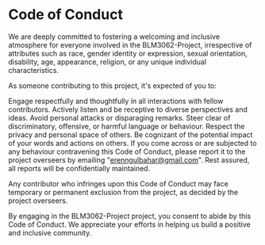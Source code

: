 # Code of Conduct

We are deeply committed to fostering a welcoming and inclusive atmosphere for everyone involved in the BLM3062-Project, irrespective of attributes such as race, gender identity or expression, sexual orientation, disability, age, appearance, religion, or any unique individual characteristics.

As someone contributing to this project, it's expected of you to:

Engage respectfully and thoughtfully in all interactions with fellow contributors. Actively listen and be receptive to diverse perspectives and ideas. Avoid personal attacks or disparaging remarks. Steer clear of discriminatory, offensive, or harmful language or behaviour. Respect the privacy and personal space of others. Be cognizant of the potential impact of your words and actions on others. If you come across or are subjected to any behaviour contravening this Code of Conduct, please report it to the project overseers by emailing "erenngulbahar@gmail.com". Rest assured, all reports will be confidentially maintained.

Any contributor who infringes upon this Code of Conduct may face temporary or permanent exclusion from the project, as decided by the project overseers.

By engaging in the BLM3062-Project project, you consent to abide by this Code of Conduct. We appreciate your efforts in helping us build a positive and inclusive community.
